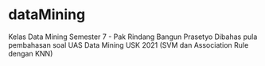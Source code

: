 # dataMining
Kelas Data Mining Semester 7 - Pak Rindang Bangun Prasetyo
Dibahas pula pembahasan soal UAS Data Mining USK 2021 (SVM dan Association Rule dengan KNN) 
